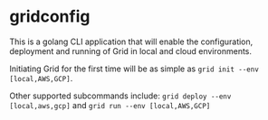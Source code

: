 # gridconfig

This is a golang CLI application that will enable the configuration, deployment and running of Grid in local and cloud
environments. 

Initiating Grid for the first time will be as simple as `grid init --env [local,AWS,GCP]`. 
 
 Other supported subcommands include:
 `grid deploy --env [local,aws,gcp]` and `grid run --env [local,AWS,GCP]`